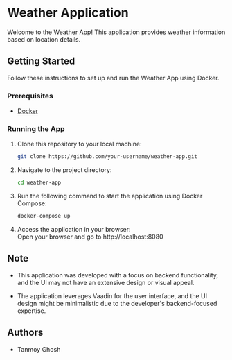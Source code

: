 # Weather Application

Welcome to the Weather App! This application provides weather information based on location details.

## Getting Started

Follow these instructions to set up and run the Weather App using Docker.

### Prerequisites

- [Docker](https://www.docker.com/get-started)

### Running the App

1. Clone this repository to your local machine:

   ```bash
   git clone https://github.com/your-username/weather-app.git

2. Navigate to the project directory:
    ```bash
   cd weather-app

3. Run the following command to start the application using Docker Compose:
    ```bash
   docker-compose up

4. Access the application in your browser:   
   Open your browser and go to http://localhost:8080

   
## Note

* This application was developed with a focus on backend functionality, and the UI may not have an extensive design or visual appeal.

* The application leverages Vaadin for the user interface, and the UI design might be minimalistic due to the developer's backend-focused expertise.

## Authors
* Tanmoy Ghosh 